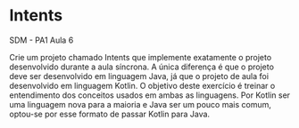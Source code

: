 # Intents
SDM - PA1 Aula 6

Crie um projeto chamado Intents que implemente exatamente o projeto desenvolvido
durante a aula síncrona. A única diferença é que o projeto deve ser desenvolvido em
linguagem Java, já que o projeto de aula foi desenvolvido em linguagem Kotlin. O
objetivo deste exercício é treinar o entendimento dos conceitos usados em ambas as
linguagens. Por Kotlin ser uma linguagem nova para a maioria e Java ser um pouco mais
comum, optou-se por esse formato de passar Kotlin para Java.
